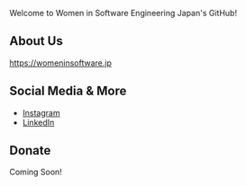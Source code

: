 Welcome to Women in Software Engineering Japan's GitHub!

## About Us

https://womeninsoftware.jp 

## Social Media & More

- [Instagram](https://www.instagram.com/womeninsoftwarejp/)
- [LinkedIn](https://www.linkedin.com/company/womeninsoftwarejp/)

## Donate

Coming Soon!
